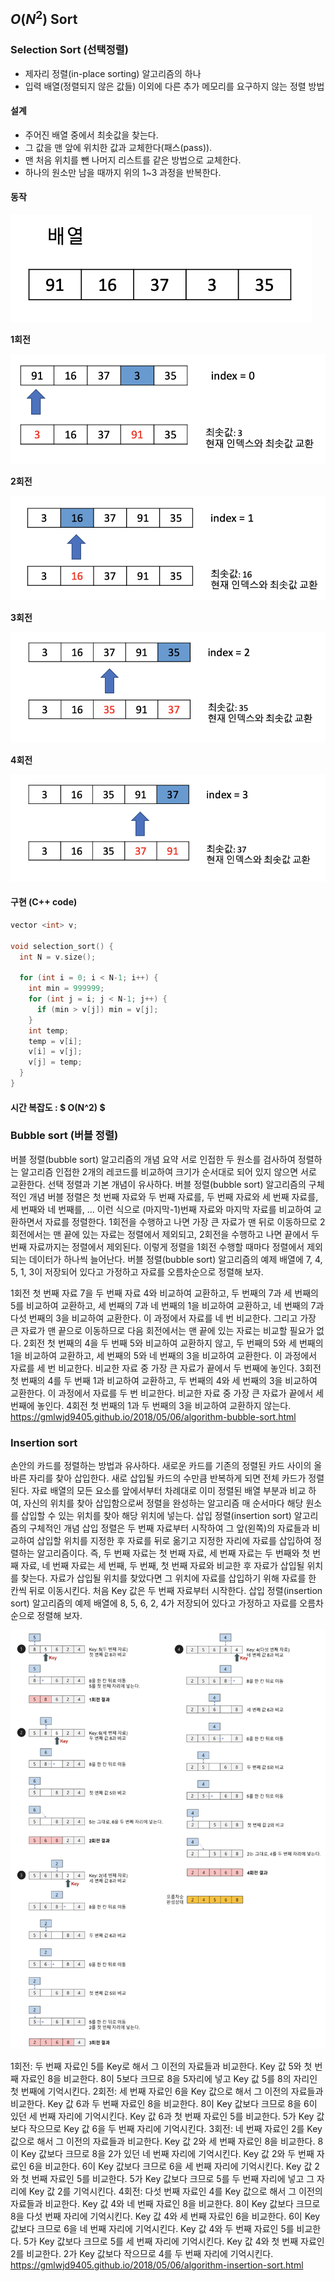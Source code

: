 ## $O(N^2)$ Sort 

### Selection Sort (선택정렬)

- 제자리 정렬(in-place sorting) 알고리즘의 하나
- 입력 배열(정렬되지 않은 값들) 이외에 다른 추가 메모리를 요구하지 않는 정렬 방법



#### 설계

- 주어진 배열 중에서 최솟값을 찾는다.
- 그 값을 맨 앞에 위치한 값과 교체한다(패스(pass)).
- 맨 처음 위치를 뺀 나머지 리스트를 같은 방법으로 교체한다.
- 하나의 원소만 남을 때까지 위의 1~3 과정을 반복한다.



#### 동작

![image-20210812173108058](../images/image-20210812173108058.png) 



**1회전**

![image-20210812173124766](../images/image-20210812173124766.png)



**2회전**

![image-20210812173256371](../images/image-20210812173256371.png)



**3회전**

![image-20210812173356461](../images/image-20210812173356461.png)



**4회전**

![image-20210812173515802](../images/image-20210812173515802.png)



#### 구현 (C++ code)

```c++
vector <int> v;

void selection_sort() {
  int N = v.size();
  
  for (int i = 0; i < N-1; i++) {
    int min = 999999;
    for (int j = i; j < N-1; j++) {
      if (min > v[j]) min = v[j];
    }
    int temp;
    temp = v[i];
    v[i] = v[j];
    v[j] = temp;
  }
}
```



#### 시간 복잡도 : $ O(N^2) $







### Bubble sort (버블 정렬)

버블 정렬(bubble sort) 알고리즘의 개념 요약
서로 인접한 두 원소를 검사하여 정렬하는 알고리즘
인접한 2개의 레코드를 비교하여 크기가 순서대로 되어 있지 않으면 서로 교환한다.
선택 정렬과 기본 개념이 유사하다.
버블 정렬(bubble sort) 알고리즘의 구체적인 개념
버블 정렬은 첫 번째 자료와 두 번째 자료를, 두 번째 자료와 세 번째 자료를, 세 번째와 네 번째를, … 이런 식으로 (마지막-1)번째 자료와 마지막 자료를 비교하여 교환하면서 자료를 정렬한다.
1회전을 수행하고 나면 가장 큰 자료가 맨 뒤로 이동하므로 2회전에서는 맨 끝에 있는 자료는 정렬에서 제외되고, 2회전을 수행하고 나면 끝에서 두 번째 자료까지는 정렬에서 제외된다. 이렇게 정렬을 1회전 수행할 때마다 정렬에서 제외되는 데이터가 하나씩 늘어난다.
버블 정렬(bubble sort) 알고리즘의 예제
배열에 7, 4, 5, 1, 3이 저장되어 있다고 가정하고 자료를 오름차순으로 정렬해 보자.



1회전
첫 번째 자료 7을 두 번째 자료 4와 비교하여 교환하고, 두 번째의 7과 세 번째의 5를 비교하여 교환하고, 세 번째의 7과 네 번째의 1을 비교하여 교환하고, 네 번째의 7과 다섯 번째의 3을 비교하여 교환한다. 이 과정에서 자료를 네 번 비교한다. 그리고 가장 큰 자료가 맨 끝으로 이동하므로 다음 회전에서는 맨 끝에 있는 자료는 비교할 필요가 없다.
2회전
첫 번째의 4을 두 번째 5와 비교하여 교환하지 않고, 두 번째의 5와 세 번째의 1을 비교하여 교환하고, 세 번째의 5와 네 번째의 3을 비교하여 교환한다. 이 과정에서 자료를 세 번 비교한다. 비교한 자료 중 가장 큰 자료가 끝에서 두 번째에 놓인다.
3회전
첫 번째의 4를 두 번째 1과 비교하여 교환하고, 두 번째의 4와 세 번째의 3을 비교하여 교환한다. 이 과정에서 자료를 두 번 비교한다. 비교한 자료 중 가장 큰 자료가 끝에서 세 번째에 놓인다.
4회전
첫 번째의 1과 두 번째의 3을 비교하여 교환하지 않는다.
https://gmlwjd9405.github.io/2018/05/06/algorithm-bubble-sort.html





### Insertion sort

손안의 카드를 정렬하는 방법과 유사하다.
새로운 카드를 기존의 정렬된 카드 사이의 올바른 자리를 찾아 삽입한다.
새로 삽입될 카드의 수만큼 반복하게 되면 전체 카드가 정렬된다.
자료 배열의 모든 요소를 앞에서부터 차례대로 이미 정렬된 배열 부분과 비교 하여, 자신의 위치를 찾아 삽입함으로써 정렬을 완성하는 알고리즘
매 순서마다 해당 원소를 삽입할 수 있는 위치를 찾아 해당 위치에 넣는다.
삽입 정렬(insertion sort) 알고리즘의 구체적인 개념
삽입 정렬은 두 번째 자료부터 시작하여 그 앞(왼쪽)의 자료들과 비교하여 삽입할 위치를 지정한 후 자료를 뒤로 옮기고 지정한 자리에 자료를 삽입하여 정렬하는 알고리즘이다.
즉, 두 번째 자료는 첫 번째 자료, 세 번째 자료는 두 번째와 첫 번째 자료, 네 번째 자료는 세 번째, 두 번째, 첫 번째 자료와 비교한 후 자료가 삽입될 위치를 찾는다. 자료가 삽입될 위치를 찾았다면 그 위치에 자료를 삽입하기 위해 자료를 한 칸씩 뒤로 이동시킨다.
처음 Key 값은 두 번째 자료부터 시작한다.
삽입 정렬(insertion sort) 알고리즘의 예제
배열에 8, 5, 6, 2, 4가 저장되어 있다고 가정하고 자료를 오름차순으로 정렬해 보자.

![image-20210812174840600](../images/image-20210812174840600.png)

1회전: 두 번째 자료인 5를 Key로 해서 그 이전의 자료들과 비교한다.
Key 값 5와 첫 번째 자료인 8을 비교한다. 8이 5보다 크므로 8을 5자리에 넣고 Key 값 5를 8의 자리인 첫 번째에 기억시킨다.
2회전: 세 번째 자료인 6을 Key 값으로 해서 그 이전의 자료들과 비교한다.
Key 값 6과 두 번째 자료인 8을 비교한다. 8이 Key 값보다 크므로 8을 6이 있던 세 번째 자리에 기억시킨다.
Key 값 6과 첫 번째 자료인 5를 비교한다. 5가 Key 값보다 작으므로 Key 값 6을 두 번째 자리에 기억시킨다.
3회전: 네 번째 자료인 2를 Key 값으로 해서 그 이전의 자료들과 비교한다.
Key 값 2와 세 번째 자료인 8을 비교한다. 8이 Key 값보다 크므로 8을 2가 있던 네 번째 자리에 기억시킨다.
Key 값 2와 두 번째 자료인 6을 비교한다. 6이 Key 값보다 크므로 6을 세 번째 자리에 기억시킨다.
Key 값 2와 첫 번째 자료인 5를 비교한다. 5가 Key 값보다 크므로 5를 두 번째 자리에 넣고 그 자리에 Key 값 2를 기억시킨다.
4회전: 다섯 번째 자료인 4를 Key 값으로 해서 그 이전의 자료들과 비교한다.
Key 값 4와 네 번째 자료인 8을 비교한다. 8이 Key 값보다 크므로 8을 다섯 번째 자리에 기억시킨다.
Key 값 4와 세 번째 자료인 6을 비교한다. 6이 Key 값보다 크므로 6을 네 번째 자리에 기억시킨다.
Key 값 4와 두 번째 자료인 5를 비교한다. 5가 Key 값보다 크므로 5를 세 번째 자리에 기억시킨다.
Key 값 4와 첫 번째 자료인 2를 비교한다. 2가 Key 값보다 작으므로 4를 두 번째 자리에 기억시킨다.
https://gmlwjd9405.github.io/2018/05/06/algorithm-insertion-sort.html

